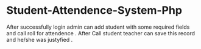 # Student-Attendence-System-Php
After successfully login admin can add student with some required fields and call roll for attendence . After Call student teacher can save this record and he/she was justyfied .
